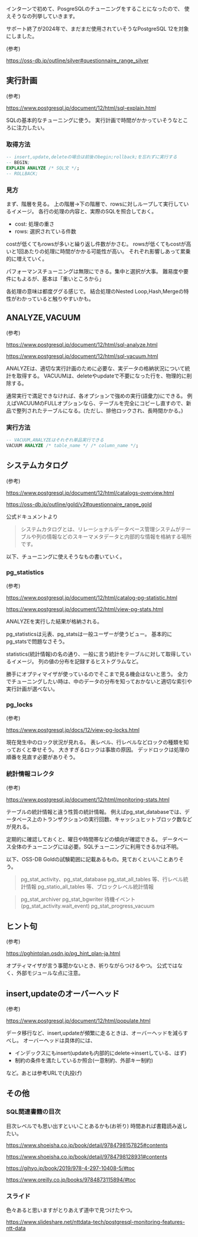 インターンで初めて、PosgreSQLのチューニングをすることになったので、
使えそうなの列挙していきます。

サポート終了が2024年で、まだまだ使用されていそうなPostgreSQL 12を対象にしました。

(参考)

https://oss-db.jp/outline/silver#questionnaire_range_silver

## 実行計画
(参考)

https://www.postgresql.jp/document/12/html/sql-explain.html

SQLの基本的なチューニングに使う。
実行計画で時間がかかっていそうなところに注力したい。

### 取得方法

```sql
-- insert,update,deleteの場合は前後のbegin;rollback;を忘れずに実行する
-- BEGIN;
EXPLAIN ANALYZE /* SQL文 */;
-- ROLLBACK;
```

### 見方

まず、階層を見る。
上の階層→下の階層で、rowsに対しループして実行しているイメージ。
各行の処理の内容と、実際のSQLを照合しておく。

- cost: 処理の重さ
- rows: 選択されている件数

costが低くてもrowsが多いと繰り返し件数がかさむ。
rowsが低くてもcostが高いと1回あたりの処理に時間がかかる可能性が高い。
それぞれ影響しあって累乗的に増えていく。

パフォーマンスチューニングは無限にできる。集中と選択が大事。
難易度や要件にもよるが、基本は「重いところから」

各処理の意味は都度ググる感じで。
結合処理のNested Loop,Hash,Mergeの特性がわかっていると触りやすいかも。

## ANALYZE,VACUUM
(参考)

https://www.postgresql.jp/document/12/html/sql-analyze.html

https://www.postgresql.jp/document/12/html/sql-vacuum.html

ANALYZEは、適切な実行計画のために必要な、実データの格納状況について統計を取得する。
VACUUMは、deleteやupdateで不要になった行を、物理的に削除する。

通常実行で満足できなければ、各オプションで強めの実行(語彙力)にできる。
例えばVACUUMのFULLオプションなら、テーブルを完全にコピーし直すので、新品で整列されたテーブルになる。(ただし、排他ロックされ、長時間かかる。)

### 実行方法
```sql
-- VACUUM,ANALYZEはそれぞれ単品実行できる
VACUUM ANALYZE /* table_name */ /* column_name */;
```

## システムカタログ
(参考)

https://www.postgresql.jp/document/12/html/catalogs-overview.html

https://oss-db.jp/outline/gold/v2#questionnaire_range_gold

公式ドキュメントより
> システムカタログとは、リレーショナルデータベース管理システムがテーブルや列の情報などのスキーマメタデータと内部的な情報を格納する場所です。

以下、チューニングに使えそうなもの書いていく。

### pg_statistics
(参考)

https://www.postgresql.jp/document/12/html/catalog-pg-statistic.html

https://www.postgresql.jp/document/12/html/view-pg-stats.html

ANALYZEを実行した結果が格納される。

pg_statisticsは元表、pg_statsは一般ユーザーが使うビュー。
基本的にpg_statsで問題なさそう。

statistics(統計情報)の名の通り、一般に言う統計をテーブルに対して取得しているイメージ。
列の値の分布を記録するヒストグラムなど。

勝手にオプティマイザが使っているのでそこまで見る機会はないと思う。
全力でチューニングしたい時は、中のデータの分布を知っておかないと適切な索引や実行計画が選べない。

### pg_locks
(参考)

https://www.postgresql.jp/docs/12/view-pg-locks.html

現在発生中のロック状況が見れる。
表レベル、行レベルなどロックの種類を知っておくと幸せそう。
大きすぎるロックは事故の原因。
デッドロックは処理の順番を見直す必要がありそう。

### 統計情報コレクタ
(参考)

https://www.postgresql.jp/document/12/html/monitoring-stats.html

テーブルの統計情報と違う性質の統計情報。
例えばpg_stat_databaseでは、データベース上のトランザクションの実行回数、キャッシュヒットブロック数などが見れる。

定期的に確認しておくと、曜日や時間帯などの傾向が確認できる。
データベース全体のチューニングには必要。SQLチューニングに利用できるかは不明。

以下、OSS-DB Goldの試験範囲に記載あるもの。見ておくといいことありそう。

> pg_stat_activity、pg_stat_database
> pg_stat_all_tables 等、行レベル統計情報
> pg_statio_all_tables 等、ブロックレベル統計情報

> pg_stat_archiver
> pg_stat_bgwriter
> 待機イベント(pg_stat_activity.wait_event)
> pg_stat_progress_vacuum

## ヒント句
(参考)

https://pghintplan.osdn.jp/pg_hint_plan-ja.html

オプティマイザが言う事聞かないとき、祈りながらつけるやつ。
公式ではなく、外部モジュールな点に注意。

## insert,updateのオーバーヘッド
(参考)

https://www.postgresql.jp/document/12/html/populate.html

データ移行など、insert,updateが頻繁に走るときは、オーバーヘッドを減らすべし。
オーバーヘッドは具体的には、

- インデックスにもinsert(updateも内部的にdelete→insertしている、はず)
- 制約の条件を満たしているか照合(一意制約、外部キー制約)

など。あとは参考URLで(丸投げ)

## その他

### SQL関連書籍の目次
目次レベルでも思い出すといいことあるかも(お祈り)
時間あれば書籍読み返したい。

https://www.shoeisha.co.jp/book/detail/9784798157825#contents

https://www.shoeisha.co.jp/book/detail/9784798128931#contents

https://gihyo.jp/book/2019/978-4-297-10408-5/#toc

https://www.oreilly.co.jp/books/9784873115894/#toc

### スライド
色々あると思いますがとりあえず道中で見つけたやつ。

https://www.slideshare.net/nttdata-tech/postgresql-monitoring-features-ntt-data